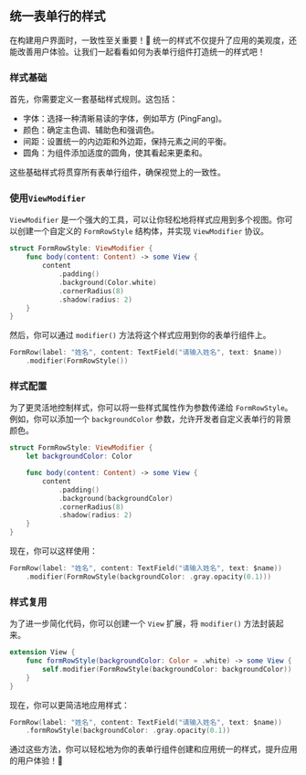 ﻿## 统一表单行的样式

在构建用户界面时，一致性至关重要！🎨 统一的样式不仅提升了应用的美观度，还能改善用户体验。让我们一起看看如何为表单行组件打造统一的样式吧！

### 样式基础

首先，你需要定义一套基础样式规则。这包括：

*   字体：选择一种清晰易读的字体，例如苹方 (PingFang)。
*   颜色：确定主色调、辅助色和强调色。
*   间距：设置统一的内边距和外边距，保持元素之间的平衡。
*   圆角：为组件添加适度的圆角，使其看起来更柔和。

这些基础样式将贯穿所有表单行组件，确保视觉上的一致性。

### 使用`ViewModifier`

`ViewModifier` 是一个强大的工具，可以让你轻松地将样式应用到多个视图。你可以创建一个自定义的 `FormRowStyle` 结构体，并实现 `ViewModifier` 协议。

```swift
struct FormRowStyle: ViewModifier {
    func body(content: Content) -> some View {
        content
            .padding()
            .background(Color.white)
            .cornerRadius(8)
            .shadow(radius: 2)
    }
}
```

然后，你可以通过 `modifier()` 方法将这个样式应用到你的表单行组件上。

```swift
FormRow(label: "姓名", content: TextField("请输入姓名", text: $name))
    .modifier(FormRowStyle())
```

### 样式配置

为了更灵活地控制样式，你可以将一些样式属性作为参数传递给 `FormRowStyle`。例如，你可以添加一个 `backgroundColor` 参数，允许开发者自定义表单行的背景颜色。

```swift
struct FormRowStyle: ViewModifier {
    let backgroundColor: Color

    func body(content: Content) -> some View {
        content
            .padding()
            .background(backgroundColor)
            .cornerRadius(8)
            .shadow(radius: 2)
    }
}
```

现在，你可以这样使用：

```swift
FormRow(label: "姓名", content: TextField("请输入姓名", text: $name))
    .modifier(FormRowStyle(backgroundColor: .gray.opacity(0.1)))
```

### 样式复用

为了进一步简化代码，你可以创建一个 `View` 扩展，将 `modifier()` 方法封装起来。

```swift
extension View {
    func formRowStyle(backgroundColor: Color = .white) -> some View {
        self.modifier(FormRowStyle(backgroundColor: backgroundColor))
    }
}
```

现在，你可以更简洁地应用样式：

```swift
FormRow(label: "姓名", content: TextField("请输入姓名", text: $name))
    .formRowStyle(backgroundColor: .gray.opacity(0.1))
```

通过这些方法，你可以轻松地为你的表单行组件创建和应用统一的样式，提升应用的用户体验！🚀